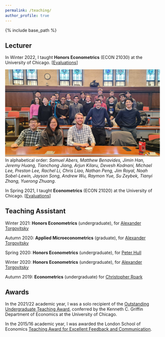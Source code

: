 ```yaml
---
permalink: /teaching/
author_profile: true
---
```


{% include base_path %}



## Lecturer 

In Winter 2022, I taught **Honors Econometrics** (ECON 21030) at the University of Chicago.
[[Evaluations](/files/21030TeachingEvaluations.pdf)]

![21030](/files/21030ClassPic.JPG)
In alphabetical order: *Samuel Abers, Matthew Benavides, Jimin Han, Jeremy Huang, Tianchong Jiang, Arjun Kilaru, Devesh Kodnani, Michael Lee, Preston Lee, Rachel Li, Chris Liao, Nathan Peng, Jim Royal, Noah Sobel-Lewin, Jayson Song, Andrew Wu, Raymon Yue, Su Zeybek, Tianyi Zhang, Yuerong Zhuang*.

In Spring 2021, I taught **Econometrics** (ECON 21020) at the University of Chicago.
[[Evaluations](/files/21020TeachingEvaluations.pdf)]


## Teaching Assistant

Winter 2021: **Honors Econometrics** (undergraduate), for [Alexander Torgovitsky](https://a-torgovitsky.github.io/)

Autumn 2020: **Applied Microeconometrics** (graduate), for [Alexander Torgovitsky](https://a-torgovitsky.github.io/)

Spring 2020: **Honors Econometrics** (undergraduate), for [Peter Hull](https://sites.google.com/site/aboutpeterhull/home)

Winter 2020: **Honors Econometrics** (undergraduate), for [Alexander Torgovitsky](https://a-torgovitsky.github.io/)

Autumn 2019: **Econometrics** (undergraduate) for [Christopher Roark](https://www.sites.google.com/site/christopherjamesroark/home?pli=1)

## Awards

In the 2021/22 academic year, I was a solo recipient of the [Outstanding Undergraduate Teaching Award](XXX), conferred by the Kenneth C. Griffin Department of Economics at the University of Chicago.

In the 2015/16 academic year, I was awarded the London School of Economics [Teaching Award for Excellent Feedback and Communication](https://www.lse.ac.uk/economics/Assets/Documents/EAR/economics-annual-review-20152016.pdf).